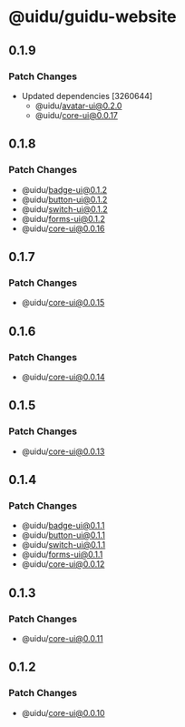 # @uidu/guidu-website

## 0.1.9

### Patch Changes

- Updated dependencies [3260644]
  - @uidu/avatar-ui@0.2.0
  - @uidu/core-ui@0.0.17

## 0.1.8

### Patch Changes

- @uidu/badge-ui@0.1.2
- @uidu/button-ui@0.1.2
- @uidu/switch-ui@0.1.2
- @uidu/forms-ui@0.1.2
- @uidu/core-ui@0.0.16

## 0.1.7

### Patch Changes

- @uidu/core-ui@0.0.15

## 0.1.6

### Patch Changes

- @uidu/core-ui@0.0.14

## 0.1.5

### Patch Changes

- @uidu/core-ui@0.0.13

## 0.1.4

### Patch Changes

- @uidu/badge-ui@0.1.1
- @uidu/button-ui@0.1.1
- @uidu/switch-ui@0.1.1
- @uidu/forms-ui@0.1.1
- @uidu/core-ui@0.0.12

## 0.1.3

### Patch Changes

- @uidu/core-ui@0.0.11

## 0.1.2

### Patch Changes

- @uidu/core-ui@0.0.10
